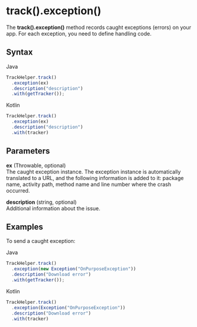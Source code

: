 # track().exception()

The **track().exception()** method records caught exceptions (errors) on
your app. For each exception, you need to define handling code.

## Syntax

<div class="tabs">

<div class="group-tab">

Java

``` javascript
TrackHelper.track()
  .exception(ex)
  .description("description")
  .with(getTracker());
```

</div>

<div class="group-tab">

Kotlin

``` javascript
TrackHelper.track()
  .exception(ex)
  .description("description")
  .with(tracker)
```

</div>

</div>

## Parameters

**ex** (Throwable, optional)  
The caught exception instance. The exception instance is automatically
translated to a URL, and the following information is added to it:
package name, activity path, method name and line number where the crash
occurred.

**description** (string, optional)  
Additional information about the issue.

## Examples

To send a caught exception:

<div class="tabs">

<div class="group-tab">

Java

``` javascript
TrackHelper.track()
  .exception(new Exception("OnPurposeException"))
  .description("Download error")
  .with(getTracker());
```

</div>

<div class="group-tab">

Kotlin

``` javascript
TrackHelper.track()
  .exception(Exception("OnPurposeException"))
  .description("Download error")
  .with(tracker)
```

</div>

</div>
